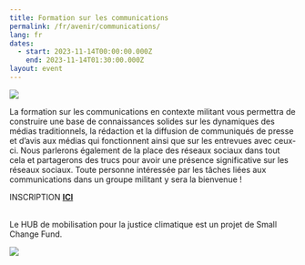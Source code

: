 ```yaml
---
title: Formation sur les communications
permalink: /fr/avenir/communications/
lang: fr
dates:
  - start: 2023-11-14T00:00:00.000Z
    end: 2023-11-14T01:30:00.000Z
layout: event
---
```

![](/media/bannie_re_zoom_1200x400px_-_communications_1_.png)

La formation sur les communications en contexte militant vous permettra de construire une base de connaissances solides sur les dynamiques des médias traditionnels, la rédaction et la diffusion de communiqués de presse et d’avis aux médias qui fonctionnent ainsi que sur les entrevues avec ceux-ci. Nous parlerons également de la place des réseaux sociaux dans tout cela et partagerons des trucs pour avoir une présence significative sur les réseaux sociaux. Toute personne intéressée par les tâches liées aux communications dans un groupe militant y sera la bienvenue ! 

I﻿NSCRIPTION **[ICI](https://us02web.zoom.us/meeting/register/tZIldemtrz8jGNFMrBJaQXrBkyKmnyaKKhrt)**

\
Le HUB de mobilisation pour la justice climatique est un projet de Small Change Fund.

![](/media/hub_scf.png)